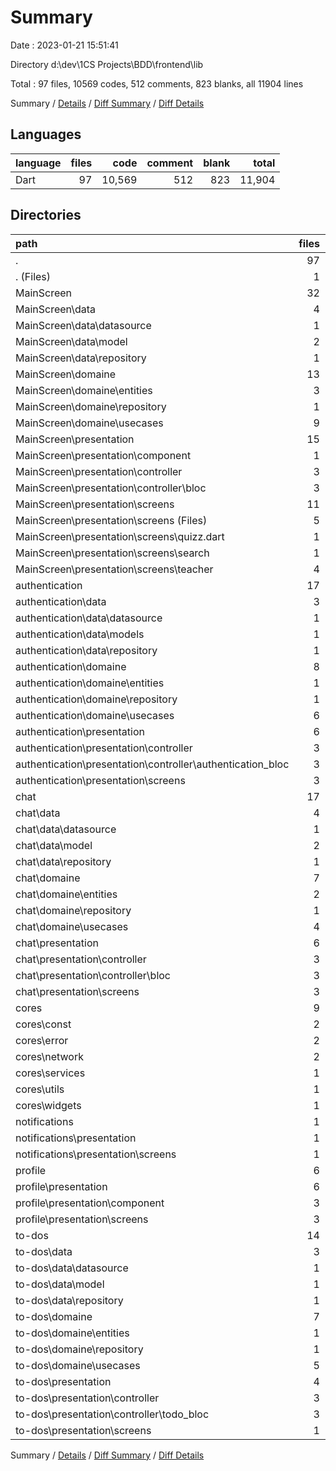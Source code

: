 # Summary

Date : 2023-01-21 15:51:41

Directory d:\\dev\\1CS Projects\\BDD\\frontend\\lib

Total : 97 files,  10569 codes, 512 comments, 823 blanks, all 11904 lines

Summary / [Details](details.md) / [Diff Summary](diff.md) / [Diff Details](diff-details.md)

## Languages
| language | files | code | comment | blank | total |
| :--- | ---: | ---: | ---: | ---: | ---: |
| Dart | 97 | 10,569 | 512 | 823 | 11,904 |

## Directories
| path | files | code | comment | blank | total |
| :--- | ---: | ---: | ---: | ---: | ---: |
| . | 97 | 10,569 | 512 | 823 | 11,904 |
| . (Files) | 1 | 34 | 0 | 5 | 39 |
| MainScreen | 32 | 5,178 | 287 | 329 | 5,794 |
| MainScreen\\data | 4 | 382 | 37 | 51 | 470 |
| MainScreen\\data\\datasource | 1 | 196 | 6 | 22 | 224 |
| MainScreen\\data\\model | 2 | 82 | 31 | 17 | 130 |
| MainScreen\\data\\repository | 1 | 104 | 0 | 12 | 116 |
| MainScreen\\domaine | 13 | 236 | 17 | 65 | 318 |
| MainScreen\\domaine\\entities | 3 | 118 | 17 | 23 | 158 |
| MainScreen\\domaine\\repository | 1 | 19 | 0 | 6 | 25 |
| MainScreen\\domaine\\usecases | 9 | 99 | 0 | 36 | 135 |
| MainScreen\\presentation | 15 | 4,560 | 233 | 213 | 5,006 |
| MainScreen\\presentation\\component | 1 | 77 | 1 | 3 | 81 |
| MainScreen\\presentation\\controller | 3 | 397 | 44 | 51 | 492 |
| MainScreen\\presentation\\controller\\bloc | 3 | 397 | 44 | 51 | 492 |
| MainScreen\\presentation\\screens | 11 | 4,086 | 188 | 159 | 4,433 |
| MainScreen\\presentation\\screens (Files) | 5 | 1,359 | 27 | 54 | 1,440 |
| MainScreen\\presentation\\screens\\quizz.dart | 1 | 446 | 45 | 10 | 501 |
| MainScreen\\presentation\\screens\\search | 1 | 313 | 17 | 15 | 345 |
| MainScreen\\presentation\\screens\\teacher | 4 | 1,968 | 99 | 80 | 2,147 |
| authentication | 17 | 1,510 | 10 | 169 | 1,689 |
| authentication\\data | 3 | 293 | 1 | 42 | 336 |
| authentication\\data\\datasource | 1 | 184 | 1 | 24 | 209 |
| authentication\\data\\models | 1 | 34 | 0 | 4 | 38 |
| authentication\\data\\repository | 1 | 75 | 0 | 14 | 89 |
| authentication\\domaine | 8 | 94 | 1 | 44 | 139 |
| authentication\\domaine\\entities | 1 | 19 | 0 | 4 | 23 |
| authentication\\domaine\\repository | 1 | 12 | 1 | 14 | 27 |
| authentication\\domaine\\usecases | 6 | 63 | 0 | 26 | 89 |
| authentication\\presentation | 6 | 1,123 | 8 | 83 | 1,214 |
| authentication\\presentation\\controller | 3 | 221 | 0 | 48 | 269 |
| authentication\\presentation\\controller\\authentication_bloc | 3 | 221 | 0 | 48 | 269 |
| authentication\\presentation\\screens | 3 | 902 | 8 | 35 | 945 |
| chat | 17 | 887 | 100 | 123 | 1,110 |
| chat\\data | 4 | 202 | 24 | 34 | 260 |
| chat\\data\\datasource | 1 | 102 | 4 | 12 | 118 |
| chat\\data\\model | 2 | 51 | 20 | 15 | 86 |
| chat\\data\\repository | 1 | 49 | 0 | 7 | 56 |
| chat\\domaine | 7 | 94 | 6 | 28 | 128 |
| chat\\domaine\\entities | 2 | 40 | 2 | 7 | 49 |
| chat\\domaine\\repository | 1 | 11 | 4 | 5 | 20 |
| chat\\domaine\\usecases | 4 | 43 | 0 | 16 | 59 |
| chat\\presentation | 6 | 591 | 70 | 61 | 722 |
| chat\\presentation\\controller | 3 | 191 | 13 | 26 | 230 |
| chat\\presentation\\controller\\bloc | 3 | 191 | 13 | 26 | 230 |
| chat\\presentation\\screens | 3 | 400 | 57 | 35 | 492 |
| cores | 9 | 203 | 14 | 41 | 258 |
| cores\\const | 2 | 10 | 0 | 1 | 11 |
| cores\\error | 2 | 22 | 1 | 15 | 38 |
| cores\\network | 2 | 33 | 0 | 10 | 43 |
| cores\\services | 1 | 88 | 12 | 11 | 111 |
| cores\\utils | 1 | 5 | 0 | 0 | 5 |
| cores\\widgets | 1 | 45 | 1 | 4 | 50 |
| notifications | 1 | 69 | 0 | 6 | 75 |
| notifications\\presentation | 1 | 69 | 0 | 6 | 75 |
| notifications\\presentation\\screens | 1 | 69 | 0 | 6 | 75 |
| profile | 6 | 1,070 | 35 | 44 | 1,149 |
| profile\\presentation | 6 | 1,070 | 35 | 44 | 1,149 |
| profile\\presentation\\component | 3 | 475 | 8 | 19 | 502 |
| profile\\presentation\\screens | 3 | 595 | 27 | 25 | 647 |
| to-dos | 14 | 1,618 | 66 | 106 | 1,790 |
| to-dos\\data | 3 | 172 | 2 | 22 | 196 |
| to-dos\\data\\datasource | 1 | 87 | 2 | 10 | 99 |
| to-dos\\data\\model | 1 | 24 | 0 | 4 | 28 |
| to-dos\\data\\repository | 1 | 61 | 0 | 8 | 69 |
| to-dos\\domaine | 7 | 80 | 1 | 27 | 108 |
| to-dos\\domaine\\entities | 1 | 15 | 1 | 4 | 20 |
| to-dos\\domaine\\repository | 1 | 10 | 0 | 3 | 13 |
| to-dos\\domaine\\usecases | 5 | 55 | 0 | 20 | 75 |
| to-dos\\presentation | 4 | 1,366 | 63 | 57 | 1,486 |
| to-dos\\presentation\\controller | 3 | 146 | 11 | 23 | 180 |
| to-dos\\presentation\\controller\\todo_bloc | 3 | 146 | 11 | 23 | 180 |
| to-dos\\presentation\\screens | 1 | 1,220 | 52 | 34 | 1,306 |

Summary / [Details](details.md) / [Diff Summary](diff.md) / [Diff Details](diff-details.md)